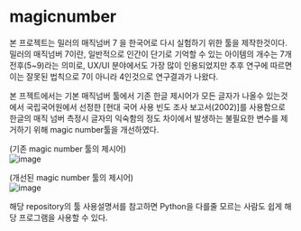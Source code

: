 # magicnumber
본 프로젝트는 밀러의 매직넘버 7 을 한국어로 다시 실험하기 위한 툴을 제작한것이다.
밀러의 매직넘버 7이란, 일반적으로 인간이 단기로 기억할 수 있는 아이템의 개수는 7개 전후(5~9)라는 의미로, UX/UI 분야에서도 가장 많이 인용되었지만 추후 연구에 따르면 이는 잘못된 법칙으로 7이 아니라 4인것으로 연구결과가 나왔다.

본 프젝트에서는 기본 매직넘버 툴에서 기존 한글 제시어가 모든 글자가 나올수 있는것에서 국립국어원에서 선정한 [현대 국어 사용 빈도 조사 보고서(2002)]를 사용함으로 한글의 매직 넘버 측정시 글자의 익숙함의 정도 차이에서 발생하는 불필요한 변수를 제거하기 위해 magic number툴을 개선하였다.
  
(기존 magic number 툴의 제시어)  
![image](https://user-images.githubusercontent.com/98961173/210344029-4f321d97-b568-47c8-9831-73666b3be639.png)  
  
(개선된 magic number 툴의 제시어)  
![image](https://user-images.githubusercontent.com/98961173/210344073-62caa04e-8558-48f0-97e1-4f0f967a7359.png)  
  
해당 repository의 툴 사용설명서를 참고하면 Python을 다를줄 모르는 사람도 쉽게 해당 프로그램을 사용할 수 있다.
